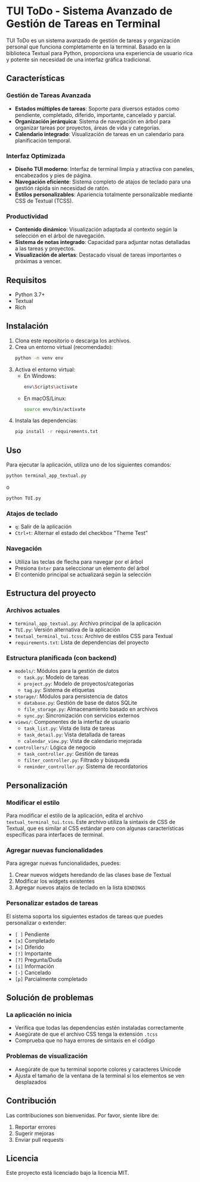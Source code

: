 # TUI ToDo - Sistema Avanzado de Gestión de Tareas en Terminal

TUI ToDo es un sistema avanzado de gestión de tareas y organización personal que funciona completamente en la terminal. Basado en la biblioteca Textual para Python, proporciona una experiencia de usuario rica y potente sin necesidad de una interfaz gráfica tradicional.

## Características

### Gestión de Tareas Avanzada
- **Estados múltiples de tareas**: Soporte para diversos estados como pendiente, completado, diferido, importante, cancelado y parcial.
- **Organización jerárquica**: Sistema de navegación en árbol para organizar tareas por proyectos, áreas de vida y categorías.
- **Calendario integrado**: Visualización de tareas en un calendario para planificación temporal.

### Interfaz Optimizada
- **Diseño TUI moderno**: Interfaz de terminal limpia y atractiva con paneles, encabezados y pies de página.
- **Navegación eficiente**: Sistema completo de atajos de teclado para una gestión rápida sin necesidad de ratón.
- **Estilos personalizables**: Apariencia totalmente personalizable mediante CSS de Textual (TCSS).

### Productividad
- **Contenido dinámico**: Visualización adaptada al contexto según la selección en el árbol de navegación.
- **Sistema de notas integrado**: Capacidad para adjuntar notas detalladas a las tareas y proyectos.
- **Visualización de alertas**: Destacado visual de tareas importantes o próximas a vencer.

## Requisitos

- Python 3.7+
- Textual
- Rich

## Instalación

1. Clona este repositorio o descarga los archivos.
2. Crea un entorno virtual (recomendado):
   ```bash
   python -m venv env
   ```
3. Activa el entorno virtual:
   - En Windows:
     ```bash
     env\Scripts\activate
     ```
   - En macOS/Linux:
     ```bash
     source env/bin/activate
     ```
4. Instala las dependencias:
   ```bash
   pip install -r requirements.txt
   ```

## Uso

Para ejecutar la aplicación, utiliza uno de los siguientes comandos:

```bash
python terminal_app_textual.py
```

o

```bash
python TUI.py
```

### Atajos de teclado

- `q`: Salir de la aplicación
- `Ctrl+t`: Alternar el estado del checkbox "Theme Test"

### Navegación

- Utiliza las teclas de flecha para navegar por el árbol
- Presiona `Enter` para seleccionar un elemento del árbol
- El contenido principal se actualizará según la selección

## Estructura del proyecto

### Archivos actuales
- `terminal_app_textual.py`: Archivo principal de la aplicación
- `TUI.py`: Versión alternativa de la aplicación
- `textual_terminal_tui.tcss`: Archivo de estilos CSS para Textual
- `requirements.txt`: Lista de dependencias del proyecto

### Estructura planificada (con backend)
- `models/`: Módulos para la gestión de datos
  - `task.py`: Modelo de tareas
  - `project.py`: Modelo de proyectos/categorías
  - `tag.py`: Sistema de etiquetas
- `storage/`: Módulos para persistencia de datos
  - `database.py`: Gestión de base de datos SQLite
  - `file_storage.py`: Almacenamiento basado en archivos
  - `sync.py`: Sincronización con servicios externos
- `views/`: Componentes de la interfaz de usuario
  - `task_list.py`: Vista de lista de tareas
  - `task_detail.py`: Vista detallada de tareas
  - `calendar_view.py`: Vista de calendario mejorada
- `controllers/`: Lógica de negocio
  - `task_controller.py`: Gestión de tareas
  - `filter_controller.py`: Filtrado y búsqueda
  - `reminder_controller.py`: Sistema de recordatorios

## Personalización

### Modificar el estilo

Para modificar el estilo de la aplicación, edita el archivo `textual_terminal_tui.tcss`. Este archivo utiliza la sintaxis de CSS de Textual, que es similar al CSS estándar pero con algunas características específicas para interfaces de terminal.

### Agregar nuevas funcionalidades

Para agregar nuevas funcionalidades, puedes:

1. Crear nuevos widgets heredando de las clases base de Textual
2. Modificar los widgets existentes
3. Agregar nuevos atajos de teclado en la lista `BINDINGS`

### Personalizar estados de tareas

El sistema soporta los siguientes estados de tareas que puedes personalizar o extender:

- `[ ]` Pendiente
- `[x]` Completado
- `[>]` Diferido
- `[!]` Importante
- `[?]` Pregunta/Duda
- `[i]` Información
- `[-]` Cancelado
- `[p]` Parcialmente completado

## Solución de problemas

### La aplicación no inicia

- Verifica que todas las dependencias estén instaladas correctamente
- Asegúrate de que el archivo CSS tenga la extensión `.tcss`
- Comprueba que no haya errores de sintaxis en el código

### Problemas de visualización

- Asegúrate de que tu terminal soporte colores y caracteres Unicode
- Ajusta el tamaño de la ventana de la terminal si los elementos se ven desplazados

## Contribución

Las contribuciones son bienvenidas. Por favor, siente libre de:

1. Reportar errores
2. Sugerir mejoras
3. Enviar pull requests

## Licencia

Este proyecto está licenciado bajo la licencia MIT.
